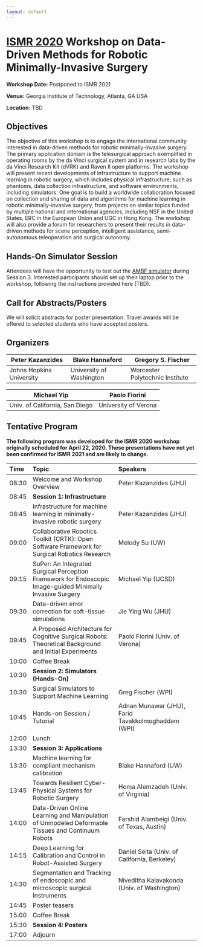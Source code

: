 ```yaml
---
layout: default
---
```


# [ISMR 2020](http://www.ismr.gatech.edu/) Workshop on Data-Driven Methods for Robotic Minimally-Invasive Surgery

**Workshop Date:**  Postponed to ISMR 2021

**Venue:** Georgia Institute of Technology, Atlanta, GA USA

**Location:** TBD

## Objectives

The objective of this workshop is to engage the international community interested in data-driven methods for robotic minimally-invasive surgery. The primary application domain is the telesurgical approach exemplified in operating rooms by the da Vinci surgical system and in research labs by the da Vinci Research Kit (dVRK) and Raven II open platforms. The workshop will present recent developments of infrastructure to support machine learning in robotic surgery, which includes physical infrastructure, such as phantoms, data collection infrastructure, and software environments, including simulators. One goal is to build a worldwide collaboration focused on collection and sharing of data and algorithms for machine learning in robotic minimally-invasive surgery, from projects on similar topics funded by multiple national and international agencies, including NSF in the United States, ERC in the European Union and UGC in Hong Kong. The workshop will also provide a forum for researchers to present their results in data-driven methods for scene perception, intelligent assistance, semi-autonomous teleoperation and surgical autonomy.

## Hands-On Simulator Session

Attendees will have the opportunity to test out the [AMBF simulator](https://github.com/WPI-AIM/ambf) during Session 3.
Interested participants should set up their laptop prior to the workshop, following the instructions provided here (TBD).

## Call for Abstracts/Posters

We will solicit abstracts for poster presentation.
Travel awards will be offered to selected students who have accepted posters.

## Organizers

|Peter Kazanzides          | Blake Hannaford           | Gregory S. Fischer              |
|--------------------------|---------------------------|---------------------------------|
|Johns Hopkins University  | University of Washington  | Worcester Polytechnic Institute |

|Michael Yip                    | Paolo Fiorini         |
|-------------------------------|-----------------------|
|Univ. of California, San Diego | University of Verona  |

## Tentative Program

**The following program was developed for the ISMR 2020 workshop originally scheduled for April 22, 2020.
These presentations have not yet been confirmed for ISMR 2021 and are likely to change.**

| Time  | Topic        | Speakers |
|:------|:-------------|:---------|
| 08:30 | Welcome and Workshop Overview | Peter Kazanzides (JHU) |
| 08:45 | **Session 1: Infrastructure** | |
| 08:45 | Infrastructure for machine learning in minimally-invasive robotic surgery | Peter Kazanzides (JHU) |
| 09:00 | Collaborative Robotics Toolkit (CRTK): Open Software Framework for Surgical Robotics Research | Melody Su (UW) |
| 09:15 | SuPer: An Integrated Surgical Perception Framework for Endoscopic Image-guided Minimally Invasive Surgery | Michael Yip (UCSD) |
| 09:30 | Data-driven error correction for soft-tissue simulations | Jie Ying Wu (JHU) |
| 09:45 | A Proposed Architecture for Cognitive Surgical Robots: Theoretical Background and Initial Experiments | Paolo Fiorini (Univ. of Verona) |
| 10:00 | Coffee Break | | |
| 10:30 | **Session 2: Simulators (Hands-On)** | |
| 10:30 | Surgical Simulators to Support Machine Learning| Greg Fischer (WPI) |
| 10:45 | Hands-on Session / Tutorial | Adnan Munawar (JHU), Farid Tavakkolmoghaddam (WPI) |
| 12:00 | Lunch | | |
| 13:30 | **Session 3: Applications** | |
| 13:30 | Machine learning for compliant mechanism calibration | Blake Hannaford (UW) |
| 13:45 | Towards Resilient Cyber-Physical Systems for Robotic Surgery | Homa Alemzadeh (Univ. of Virginia) |
| 14:00 | Data-Driven Online Learning and Manipulation of Unmodeled Deformable Tissues and Continuum Robots | Farshid Alambeigi (Univ. of Texas, Austin) |
| 14:15 | Deep Learning for Calibration and Control in Robot-Assisted Surgery | Daniel Seita (Univ. of California, Berkeley) |
| 14:30 | Segmentation and Tracking of endoscopic and microscopic surgical Instruments | Niveditha Kalavakonda (Univ. of Washington) |
| 14:45 | Poster teasers ||
| 15:00 | Coffee Break | |
| 15:30 | **Session 4: Posters** | |
| 17:00 | Adjourn | | |
